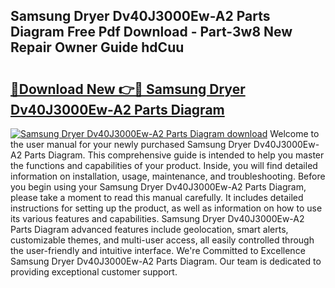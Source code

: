 ## Samsung Dryer Dv40J3000Ew-A2 Parts Diagram Free Pdf Download - Part-3w8 New Repair Owner Guide hdCuu

# <h2><a href="http://dfuigh.blite.top/?on=Samsung+Dryer+Dv40J3000Ew-A2+Parts+Diagram">🔗Download New 👉🔴 Samsung Dryer Dv40J3000Ew-A2 Parts Diagram</a></h2>

[![Samsung Dryer Dv40J3000Ew-A2 Parts Diagram download](https://i.imgur.com/lujVjoI.png)](http://dfuigh.blite.top/?on=Samsung+Dryer+Dv40J3000Ew-A2+Parts+Diagram)
Welcome to the user manual for your newly purchased Samsung Dryer Dv40J3000Ew-A2 Parts Diagram. This comprehensive guide is intended to help you master the functions and capabilities of your product. Inside, you will find detailed information on installation, usage, maintenance, and troubleshooting. Before you begin using your Samsung Dryer Dv40J3000Ew-A2 Parts Diagram, please take a moment to read this manual carefully. It includes detailed instructions for setting up the product, as well as information on how to use its various features and capabilities. Samsung Dryer Dv40J3000Ew-A2 Parts Diagram advanced features include geolocation, smart alerts, customizable themes, and multi-user access, all easily controlled through the user-friendly and intuitive interface. We're Committed to Excellence Samsung Dryer Dv40J3000Ew-A2 Parts Diagram. Our team is dedicated to providing exceptional customer support.

